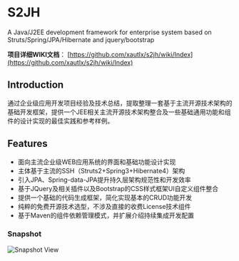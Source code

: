 # S2JH

A Java/J2EE development framework for enterprise system based on Struts/Spring/JPA/Hibernate and jquery/bootstrap

**项目详细WIKI文档**： [https://github.com/xautlx/s2jh/wiki/Index](https://github.com/xautlx/s2jh/wiki/Index)

## Introduction

通过企业级应用开发项目经验及技术总结，提取整理一套基于主流开源技术架构的基础开发框架，提供一个JEE相关主流开源技术架构整合及一些基础通用功能和组件的设计实现的最佳实践和参考样例。

## Features

* 面向主流企业级WEB应用系统的界面和基础功能设计实现
* 主体基于主流的SSH（Struts2+Spring3+Hibernate4）架构
* 引入JPA、Spring-data-JPA提升持久层架构规范性和开发效率
* 基于JQuery及相关插件以及Bootstrap的CSS样式框架UI自定义组件整合
* 提供一个基础的代码生成框架，简化实现基本的CRUD功能开发
* 纯粹的免费开源技术选型，不涉及直接的收费License技术组件
* 基于Maven的组件依赖管理模式，并扩展介绍持续集成开发配置

### Snapshot

![Snapshot View](https://raw.github.com/wiki/xautlx/s2jh/images/index.gif)

